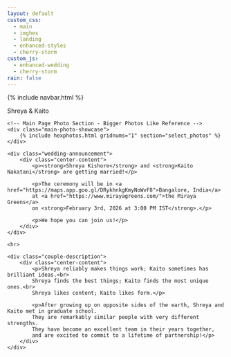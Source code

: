 ```yaml
---
layout: default
custom_css:
  - main
  - imghex
  - landing
  - enhanced-styles
  - cherry-storm
custom_js:
  - enhanced-wedding
  - cherry-storm
rain: false
---
```


{% include navbar.html %}

<div class="main-content-enhanced">
    <div class="main-title">
        <span class="shreya">Shreya</span> <span class="oli">&</span> <span class="kaito">Kaito</span>
    </div>
    
    <!-- Main Page Photo Section - Bigger Photos Like Reference -->
    <div class="main-photo-showcase">
        {% include hexphotos.html gridnums="1" section="select_photos" %}
    </div>
    
    <div class="wedding-announcement">
        <div class="center-content">
            <p><strong>Shreya Kishore</strong> and <strong>Kaito Nakatani</strong> are getting married!</p>
            
            <p>The ceremony will be in <a href="https://maps.app.goo.gl/DRykhnkgKmyNoWvF8">Bangalore, India</a>
            at <a href="https://www.mirayagreens.com/">the Miraya Greens</a>
            on <strong>February 3rd, 2026 at 3:00 PM IST</strong>.</p>
            
            <p>We hope you can join us!</p>
        </div>
    </div>
    
    <hr>
    
    <div class="couple-description">
        <div class="center-content">
            <p>Shreya reliably makes things work; Kaito sometimes has brilliant ideas.<br>
            Shreya finds the best things; Kaito finds the most unique ones.<br>
            Shreya likes content; Kaito likes form.</p>
            
            <p>After growing up on opposite sides of the earth, Shreya and Kaito met in graduate school.
            They are remarkably similar people with very different strengths.
            They have become an excellent team in their years together,
            and are excited to commit to a lifetime of partnership!</p>
        </div>
    </div>
</div>
